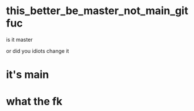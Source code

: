 # this_better_be_master_not_main_gitfuc

is it master


or did you idiots change it



# it's main
# what the fk
